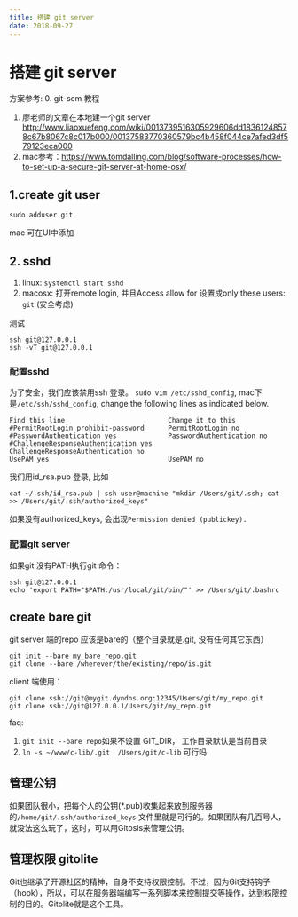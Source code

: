 ```yaml
---
title: 搭建 git server
date: 2018-09-27
---
```

# 搭建 git server
方案参考:
0. git-scm 教程
1. 廖老师的文章在本地建一个git server http://www.liaoxuefeng.com/wiki/0013739516305929606dd18361248578c67b8067c8c017b000/00137583770360579bc4b458f044ce7afed3df579123eca000
2. mac参考：https://www.tomdalling.com/blog/software-processes/how-to-set-up-a-secure-git-server-at-home-osx/

## 1.create git user

    sudo adduser git

mac 可在UI中添加

## 2. sshd
1. linux: `systemctl start sshd`
2. macosx: 打开remote login, 并且Access allow for 设置成only these users: `git` (安全考虑)

测试

    ssh git@127.0.0.1
    ssh -vT git@127.0.0.1

### 配置sshd
为了安全，我们应该禁用ssh 登录。
`sudo vim /etc/sshd_config`, mac下是`/etc/ssh/sshd_config`, change the following lines as indicated below.

    Find this line	                        Change it to this
    #PermitRootLogin prohibit-password      PermitRootLogin no
    #PasswordAuthentication yes             PasswordAuthentication no
    #ChallengeResponseAuthentication yes	ChallengeResponseAuthentication no
    UsePAM yes	                            UsePAM no

我们用id_rsa.pub 登录, 比如

	cat ~/.ssh/id_rsa.pub | ssh user@machine "mkdir /Users/git/.ssh; cat >> /Users/git/.ssh/authorized_keys"

如果没有authorized_keys, 会出现`Permission denied (publickey).`

### 配置git server
如果git 没有PATH执行git 命令：

    ssh git@127.0.0.1
    echo 'export PATH="$PATH:/usr/local/git/bin/"' >> /Users/git/.bashrc

## create bare git
git server 端的repo 应该是bare的（整个目录就是.git, 没有任何其它东西）

    git init --bare my_bare_repo.git
    git clone --bare /wherever/the/existing/repo/is.git

client 端使用：

    git clone ssh://git@mygit.dyndns.org:12345/Users/git/my_repo.git
    git clone ssh://git@127.0.0.1/Users/git/my_repo.git

faq: 
1. `git init --bare repo`如果不设置 GIT_DIR， 工作目录默认是当前目录
2. `ln -s ~/www/c-lib/.git  /Users/git/c-lib` 可行吗

## 管理公钥
如果团队很小，把每个人的公钥(*.pub)收集起来放到服务器的`/home/git/.ssh/authorized_keys` 文件里就是可行的。如果团队有几百号人，就没法这么玩了，这时，可以用Gitosis来管理公钥。

## 管理权限 gitolite
Git也继承了开源社区的精神，自身不支持权限控制。不过，因为Git支持钩子（hook），所以，可以在服务器端编写一系列脚本来控制提交等操作，达到权限控制的目的。Gitolite就是这个工具。